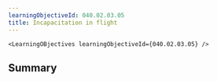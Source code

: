 ```yaml
---
learningObjectiveId: 040.02.03.05
title: Incapacitation in flight
---
```


```tsx eval
<LearningOBjectives learningObjectiveId={040.02.03.05} />
```

## Summary
